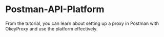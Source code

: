 # Postman-API-Platform
From the tutorial, you can learn about setting up a proxy in Postman with OkeyProxy and use the platform effectively.

